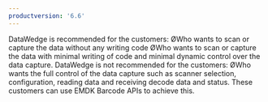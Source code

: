 ```yaml
---
productversion: '6.6'
---
```

DataWedge is recommended for the customers:
ØWho wants to scan or capture the data without any writing code
ØWho wants to scan or capture the data with minimal writing of code and minimal dynamic control over the data capture.
DataWedge is not recommended for the customers:
ØWho wants the full control of the data capture such as scanner selection, configuration, reading data and receiving decode data and status. These customers can use EMDK Barcode APIs to achieve this. 

